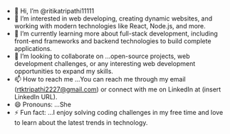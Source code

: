 - 👋 Hi, I’m @ritikatripathi11111
- 👀 I’m interested in web developing, creating dynamic websites, and working with modern technologies like React, Node.js, and more.
- 🌱 I’m currently learning  more about full-stack development, including front-end frameworks and backend technologies to build complete applications. 
- 💞️ I’m looking to collaborate on ...open-source projects, web development challenges, or any interesting web development opportunities to expand my skills.
- 📫 How to reach me ...You can reach me through my email (rtktripathi2227@gmail.com) or connect with me on LinkedIn at (insert LinkedIn URL).
- 😄 Pronouns: ...She
- ⚡ Fun fact: ...I enjoy solving coding challenges in my free time and love to learn about the latest trends in technology.


<!---
ritikatripathi11111/ritikatripathi11111 is a ✨ special ✨ repository because its `README.md` (this file) appears on your GitHub profile.
You can click the Preview link to take a look at your changes.
--->
